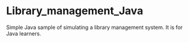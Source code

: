 # Library_management_Java

Simple Java sample of simulating a library management system.
It is for Java learners.
